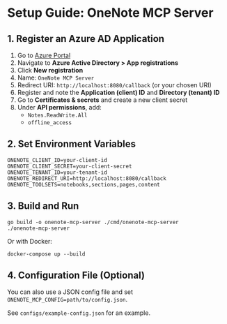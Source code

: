 # Setup Guide: OneNote MCP Server

## 1. Register an Azure AD Application

1. Go to [Azure Portal](https://portal.azure.com/)
2. Navigate to **Azure Active Directory > App registrations**
3. Click **New registration**
4. Name: `OneNote MCP Server`
5. Redirect URI: `http://localhost:8080/callback` (or your chosen URI)
6. Register and note the **Application (client) ID** and **Directory (tenant) ID**
7. Go to **Certificates & secrets** and create a new client secret
8. Under **API permissions**, add:
   - `Notes.ReadWrite.All`
   - `offline_access`

## 2. Set Environment Variables

```
ONENOTE_CLIENT_ID=your-client-id
ONENOTE_CLIENT_SECRET=your-client-secret
ONENOTE_TENANT_ID=your-tenant-id
ONENOTE_REDIRECT_URI=http://localhost:8080/callback
ONENOTE_TOOLSETS=notebooks,sections,pages,content
```

## 3. Build and Run

```
go build -o onenote-mcp-server ./cmd/onenote-mcp-server
./onenote-mcp-server
```

Or with Docker:

```
docker-compose up --build
```

## 4. Configuration File (Optional)

You can also use a JSON config file and set `ONENOTE_MCP_CONFIG=path/to/config.json`.

See `configs/example-config.json` for an example. 